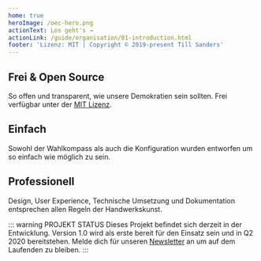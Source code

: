 ```yaml
---
home: true
heroImage: /oec-hero.png
actionText: Los geht's →
actionLink: /guide/organisation/01-introduction.html
footer: 'Lizenz: MIT | Copyright © 2019-present Till Sanders'
---
```


<div style="text-align: center">
  <Bit/>
</div>

<div class="features">
  <div class="feature">
    <h2>Frei & Open Source</h2>
    <p>So offen und transparent, wie unsere Demokratien sein sollten. Frei verfügbar unter der <a href="https://github.com/tillsanders/openElectionCompass/blob/master/LICENSE" rel="noindex,nofollow">MIT Lizenz</a>.</p>
  </div>
  <div class="feature">
    <h2>Einfach</h2>
    <p>Sowohl der Wahlkompass als auch die Konfiguration wurden entworfen um so einfach wie möglich zu sein.</p>
  </div>
  <div class="feature">
    <h2>Professionell</h2>
    <p>Design, User Experience, Technische Umsetzung und Dokumentation entsprechen allen Regeln der Handwerkskunst.</p>
  </div>
</div>

::: warning PROJEKT STATUS
Dieses Projekt befindet sich derzeit in der Entwicklung. Version 1.0 wird als erste bereit für den Einsatz sein und in Q2 2020 bereitstehen. Melde dich für unseren [Newsletter](http://eepurl.com/gRApTD) an um auf dem Laufenden zu bleiben.
:::

<contributors />